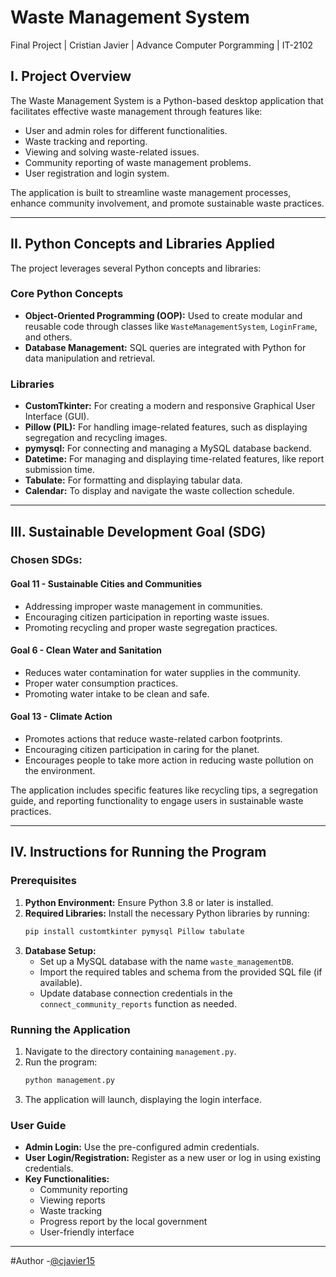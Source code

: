 # Waste Management System
Final Project | Cristian Javier | Advance Computer Porgramming | IT-2102 

## I. Project Overview
The Waste Management System is a Python-based desktop application that facilitates effective waste management through features like:
- User and admin roles for different functionalities.
- Waste tracking and reporting.
- Viewing and solving waste-related issues.
- Community reporting of waste management problems.
- User registration and login system.

The application is built to streamline waste management processes, enhance community involvement, and promote sustainable waste practices.

---

## II. Python Concepts and Libraries Applied
The project leverages several Python concepts and libraries:

### Core Python Concepts
- **Object-Oriented Programming (OOP):** Used to create modular and reusable code through classes like `WasteManagementSystem`, `LoginFrame`, and others.
- **Database Management:** SQL queries are integrated with Python for data manipulation and retrieval.

### Libraries
- **CustomTkinter:** For creating a modern and responsive Graphical User Interface (GUI).
- **Pillow (PIL):** For handling image-related features, such as displaying segregation and recycling images.
- **pymysql:** For connecting and managing a MySQL database backend.
- **Datetime:** For managing and displaying time-related features, like report submission time.
- **Tabulate:** For formatting and displaying tabular data.
- **Calendar:** To display and navigate the waste collection schedule.

---

## III. Sustainable Development Goal (SDG)
### Chosen SDGs:

#### **Goal 11 - Sustainable Cities and Communities**
- Addressing improper waste management in communities.
- Encouraging citizen participation in reporting waste issues.
- Promoting recycling and proper waste segregation practices.

#### **Goal 6 - Clean Water and Sanitation**
- Reduces water contamination for water supplies in the community.
- Proper water consumption practices.
- Promoting water intake to be clean and safe.

#### **Goal 13 - Climate Action**
- Promotes actions that reduce waste-related carbon footprints.
- Encouraging citizen participation in caring for the planet.
- Encourages people to take more action in reducing waste pollution on the environment.

The application includes specific features like recycling tips, a segregation guide, and reporting functionality to engage users in sustainable waste practices.

---

## IV. Instructions for Running the Program
### Prerequisites
1. **Python Environment:** Ensure Python 3.8 or later is installed.
2. **Required Libraries:** Install the necessary Python libraries by running:
   ```bash
   pip install customtkinter pymysql Pillow tabulate
   ```
3. **Database Setup:**
   - Set up a MySQL database with the name `waste_managementDB`.
   - Import the required tables and schema from the provided SQL file (if available).
   - Update database connection credentials in the `connect_community_reports` function as needed.

### Running the Application
1. Navigate to the directory containing `management.py`.
2. Run the program:
   ```bash
   python management.py
   ```
3. The application will launch, displaying the login interface.

### User Guide
- **Admin Login:** Use the pre-configured admin credentials.
- **User Login/Registration:** Register as a new user or log in using existing credentials.
- **Key Functionalities:**
  - Community reporting
  - Viewing reports
  - Waste tracking
  - Progress report by the local government
  - User-friendly interface 

---

#Author
-[@cjavier15](https://github.com/cjavier15)


